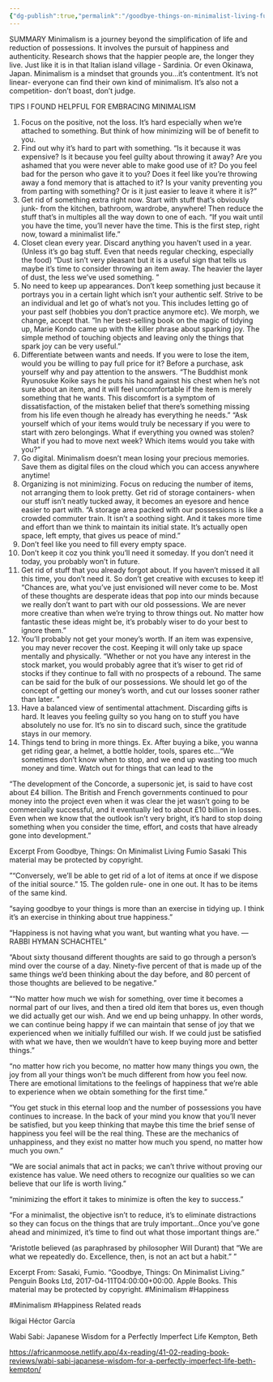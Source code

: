 ```yaml
---
{"dg-publish":true,"permalink":"/goodbye-things-on-minimalist-living-fumio-sasaki/","tags":"gardenEntry"}
---
```



SUMMARY
Minimalism is a journey beyond the simplification of life and reduction of possessions. It involves the pursuit of happiness and authenticity. Research shows that the happier people are, the longer they live. Just like it is in that Italian island village - Sardinia. Or even Okinawa, Japan. Minimalism is a mindset that grounds you…it’s contentment. It’s not linear- everyone can find their own kind of minimalism. It’s also not a competition- don’t boast, don’t judge.

TIPS I FOUND HELPFUL FOR EMBRACING MINIMALISM
1. Focus on the positive, not the loss. It’s hard especially when we’re attached to something. But think of how minimizing will be of benefit to you.
2. Find out why it’s hard to part with something. “Is it because it was expensive? Is it because you feel guilty about throwing it away? Are you ashamed that you were never able to make good use of it? Do you feel bad for the person who gave it to you? Does it feel like you’re throwing away a fond memory that is attached to it? Is your vanity preventing you from parting with something? Or is it just easier to leave it where it is?”
3. Get rid of something extra right now. Start with stuff that’s obviously junk- from the kitchen, bathroom, wardrobe, anywhere! Then reduce the stuff that’s in multiples all the way down to one of each. “If you wait until you have the time, you’ll never have the time. This is the first step, right now, toward a minimalist life.”
4. Closet clean every year. Discard anything you haven’t used in a year. (Unless it’s go bag stuff. Even that needs regular checking, especially the food) “Dust isn’t very pleasant but it is a useful sign that tells us maybe it’s time to consider throwing an item away. The heavier the layer of dust, the less we’ve used something. ”
5. No need to keep up appearances. Don’t keep something just because it portrays you in a certain light which isn’t your authentic self. Strive to be an individual and let go of what’s not you. This includes letting go of your past self (hobbies you don’t practice anymore etc). We morph, we change, accept that. “In her best-selling book on the magic of tidying up, Marie Kondo came up with the killer phrase about sparking joy. The simple method of touching objects and leaving only the things that spark joy can be very useful.”
6. Differentiate between wants and needs. If you were to lose the item, would you be willing to pay full price for it? Before a purchase, ask yourself why and pay attention to the answers. “The Buddhist monk Ryunosuke Koike says he puts his hand against his chest when he’s not sure about an item, and it will feel uncomfortable if the item is merely something that he wants. This discomfort is a symptom of dissatisfaction, of the mistaken belief that there’s something missing from his life even though he already has everything he needs.” “Ask yourself which of your items would truly be necessary if you were to start with zero belongings. What if everything you owned was stolen? What if you had to move next week? Which items would you take with you?”
7. Go digital. Minimalism doesn’t mean losing your precious memories. Save them as digital files on the cloud which you can access anywhere anytime!
8. Organizing is not minimizing. Focus on reducing the number of items, not arranging them to look pretty. Get rid of storage containers- when our stuff isn’t neatly tucked away, it becomes an eyesore and hence easier to part with. “A storage area packed with our possessions is like a crowded commuter train. It isn’t a soothing sight. And it takes more time and effort than we think to maintain its initial state. It’s actually open space, left empty, that gives us peace of mind.”
9. Don’t feel like you need to fill every empty space.
10. Don’t keep it coz you think you’ll need it someday. If you don’t need it today, you probably won’t in future.
11. Get rid of stuff that you already forgot about. If you haven’t missed it all this time, you don’t need it. So don’t get creative with excuses to keep it! “Chances are, what you’ve just envisioned will never come to be. Most of these thoughts are desperate ideas that pop into our minds because we really don’t want to part with our old possessions. We are never more creative than when we’re trying to throw things out. No matter how fantastic these ideas might be, it’s probably wiser to do your best to ignore them.”
12. You’ll probably not get your money’s worth. If an item was expensive, you may never recover the cost. Keeping it will only take up space mentally and physically. “Whether or not you have any interest in the stock market, you would probably agree that it’s wiser to get rid of stocks if they continue to fall with no prospects of a rebound. The same can be said for the bulk of our possessions. We should let go of the concept of getting our money’s worth, and cut our losses sooner rather than later. ”
13. Have a balanced view of sentimental attachment. Discarding gifts is hard. It leaves you feeling guilty so you hang on to stuff you have absolutely no use for. It’s no sin to discard such, since the gratitude stays in our memory.
14. Things tend to bring in more things. Ex. After buying a bike, you wanna get riding gear, a helmet,  a bottle holder, tools, spares etc…“We sometimes don’t know when to stop, and we end up wasting too much money and time. Watch out for things that can lead to the 
<div class="transclusion internal-embed is-loaded"><div class="markdown-embed">



“The development of the Concorde, a supersonic jet, is said to have cost about £4 billion. The British and French governments continued to pour money into the project even when it was clear the jet wasn’t going to be commercially successful, and it eventually led to about £10 billion in losses. Even when we know that the outlook isn’t very bright, it’s hard to stop doing something when you consider the time, effort, and costs that have already gone into development.”

Excerpt From
Goodbye, Things: On Minimalist Living
Fumio Sasaki
This material may be protected by copyright.

</div></div>
”“Conversely, we’ll be able to get rid of a lot of items at once if we dispose of the initial source.”
15. The golden rule- one in one out. It has to be items of the same kind. 







<div class="transclusion internal-embed is-loaded"><div class="markdown-embed">



“saying goodbye to your things is more than an exercise in tidying up. I think it’s an exercise in thinking about true happiness.”


“Happiness is not having what you want, but wanting what you have.
—RABBI HYMAN SCHACHTEL”


“About sixty thousand different thoughts are said to go through a person’s mind over the course of a day. Ninety-five percent of that is made up of the same things we’d been thinking about the day before, and 80 percent of those thoughts are believed to be negative.”

““No matter how much we wish for something, over time it becomes a normal part of our lives, and then a tired old item that bores us, even though we did actually get our wish. And we end up being unhappy.
In other words, we can continue being happy if we can maintain that sense of joy that we experienced when we initially fulfilled our wish. If we could just be satisfied with what we have, then we wouldn’t have to keep buying more and better things.”


“no matter how rich you become, no matter how many things you own, the joy from all your things won’t be much different from how you feel now. There are emotional limitations to the feelings of happiness that we’re able to experience when we obtain something for the first time.”

“You get stuck in this eternal loop and the number of possessions you have continues to increase. In the back of your mind you know that you’ll never be satisfied, but you keep thinking that maybe this time the brief sense of happiness you feel will be the real thing. These are the mechanics of unhappiness, and they exist no matter how much you spend, no matter how much you own.”

“We are social animals that act in packs; we can’t thrive without proving our existence has value. We need others to recognize our qualities so we can believe that our life is worth living.”

“minimizing the effort it takes to minimize is often the key to success.”

“For a minimalist, the objective isn’t to reduce, it’s to eliminate distractions so they can focus on the things that are truly important...Once you’ve gone ahead and minimized, it’s time to find out what those important things are.”

“Aristotle believed (as paraphrased by philosopher Will Durant) that “We are what we repeatedly do. Excellence, then, is not an act but a habit.” ”





Excerpt From: Sasaki, Fumio. “Goodbye, Things: On Minimalist Living.” Penguin Books Ltd, 2017-04-11T04:00:00+00:00. Apple Books. 
This material may be protected by copyright.
#Minimalism
#Happiness 

</div></div>



#Minimalism #Happiness 
Related reads


<div class="transclusion internal-embed is-loaded"><div class="markdown-embed">



Ikigai
Héctor García


</div></div>


<div class="transclusion internal-embed is-loaded"><div class="markdown-embed">



Wabi Sabi: Japanese Wisdom for a Perfectly Imperfect Life
Kempton, Beth

https://africanmoose.netlify.app/4x-reading/41-02-reading-book-reviews/wabi-sabi-japanese-wisdom-for-a-perfectly-imperfect-life-beth-kempton/ 

</div></div>
